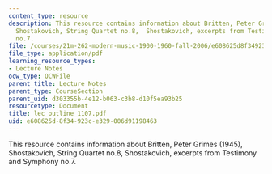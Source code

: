 ```yaml
---
content_type: resource
description: This resource contains information about Britten, Peter Grimes (1945),
  Shostakovich, String Quartet no.8,  Shostakovich, excerpts from Testimony and Symphony
  no.7.
file: /courses/21m-262-modern-music-1900-1960-fall-2006/e608625d8f34923ce329006d91198463_lec_outline_1107.pdf
file_type: application/pdf
learning_resource_types:
- Lecture Notes
ocw_type: OCWFile
parent_title: Lecture Notes
parent_type: CourseSection
parent_uid: d303355b-4e12-b063-c3b8-d10f5ea93b25
resourcetype: Document
title: lec_outline_1107.pdf
uid: e608625d-8f34-923c-e329-006d91198463
---
```

This resource contains information about Britten, Peter Grimes (1945), Shostakovich, String Quartet no.8,  Shostakovich, excerpts from Testimony and Symphony no.7.

